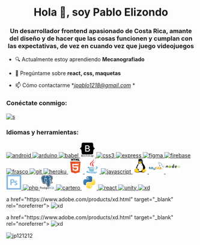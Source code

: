 <h1 align="center">Hola 👋, soy Pablo Elizondo</h1>
<h3 align="center">Un desarrollador frontend apasionado de Costa Rica, amante del diseño y de hacer que las cosas funcionen y cumplan con las expectativas, de vez en cuando vez que juego videojuegos</h3>

- 🔍 Actualmente estoy aprendiendo **Mecanografiado**

- 💬 Pregúntame sobre **react, css, maquetas**

- 📫 Cómo contactarme **jpablo1218@gmail.com* *

<h3 align="left">Conéctate conmigo:</h3>
<p align="left">
<a href="https://twitter.com/s" target="blank"><img align= "center" src="https://raw.githubusercontent.com/rahuldkjain/github-profile-readme-generator/master/src/images/icons/Social/twitter.svg" alt="s" height="30"width="40" /></a>
</p>

<h3 align="left">Idiomas y herramientas:</h3>
<p align="left"> <a href="https://developer.android.com" target="_blank" rel="noreferrer"> <img src="https://raw.githubusercontent.com/devicons /devicon/master/icons/android/android-original-wordmark.svg" alt="android" width="40" height="40"/> </a> <a href="https://www.arduino .cc/" target="_blank" rel="noreferrer"> <img src="https://cdn.worldvectorlogo.com/logos/arduino-1.svg" alt="arduino" width="40" height= "40"/> </a> <a href="https://babeljs.io/" target="_blank" rel="noreferrer"> <img src="https://www.vectorlogo.zone/logos/babeljs/babeljs-icon.svg" alt="babel" width="40" height="40"/> </a> <a href="https://getbootstrap.com" target="_blank " rel="noreferrer"> <img src="https://raw.githubusercontent.com/devicons/devicon/master/icons/bootstrap/bootstrap-plain-wordmark.svg" alt="bootstrap" width="40" height="40"/> </a> <a href="https://www.w3schools.com/css/" target="_blank" rel="noreferrer"> <img src="https://raw .githubusercontent.com/devicons/devicon/master/icons/css3/css3-original-wordmark.svg" alt="css3" width="40" height="40"/> </a> <a href="https://expressjs.com" target="_blank" rel="noreferrer"> <img src="https://raw.githubusercontent.com/devicons/devicon/master/icons/express/express- original-wordmark.svg" alt="express" width="40" height="40"/> </a> <a href="https://www.figma.com/" target="_blank" rel= "noreferrer"> <img src="https://www.vectorlogo.zone/logos/figma/figma-icon.svg" alt="figma" width="40" height="40"/> </a> <a href="https://firebase.google.com/" target="_blank" rel="noreferrer"> <img src="https://www.vectorlogo.zone/logos/firebase/firebase-icon. SVG" alt="firebase" width="40" height="40"/> </a> <a href="https://flask.palletsprojects.com/" target="_blank" rel="noreferrer"> <img src=" https://www.vectorlogo.zone/logos/pocoo_flask/pocoo_flask-icon.svg" alt="frasco" width="40" height="40"/> </a> <a href="https:// git-scm.com/" target="_blank" rel="noreferrer"> <img src="https://www.vectorlogo.zone/logos/git-scm/git-scm-icon.svg" alt=" git" width="40" height="40"/> </a> <a href="https://heroku.com" target="_blank" rel="noreferrer"> <img src="https://www.vectorlogo.zone/logos/heroku/heroku-icon.svg" alt="heroku" width="40" height="40"/> </a> <a href="https://www. w3.org/html/" target="_blank" rel="noreferrer"> <img src="https://raw.githubusercontent.com/devicons/devicon/master/icons/html5/html5-original-wordmark.svg " alt="html5" width="40" height="40"/> </a> <a href="https://www.java.com" target="_blank" rel="noreferrer"> <img src="https://raw.githubusercontent.com/devicons/devicon/master/icons/java/java-original.svg" alt="java" width="40" height="40"/> </a> <a href="https://developer.mozilla.org/en-US/docs/Web/JavaScript" target="_blank" rel="noreferrer"> <img src="https://raw.githubusercontent.com/devicons/devicon/master/ iconos/javascript/javascript-original.svg" alt="javascript" width="40" height="40"/> </a> <a href="https://www.linux.org/" target=" _blank" rel="noreferrer"> <img src="https://raw.githubusercontent.com/devicons/devicon/master/icons/linux/linux-original.svg" alt="linux" width="40" height ="40"/> </a> <a href="https://www.mysql.com/" target="_blank" rel="noreferrer"> <img src="https://raw.githubusercontent.com/devicons/devicon/master/icons/mysql/mysql-original-wordmark.svg" alt="mysql" width="40" height="40"/> </a> <a href="https:// nodejs.org" target="_blank" rel="noreferrer"> <img src="https://raw.githubusercontent.com/devicons/devicon/master/icons/nodejs/nodejs-original-wordmark.svg" alt= "nodejs" width="40" height="40"/> </a> <a href="https://www.photoshop.com/en" target="_blank" rel="noreferrer"> <img src ="https://raw.githubusercontent.com/devicons/devicon/master/icons/photoshop/photoshop-line.svg" alt="photoshop" width="40" height="40"/> </a><a href="https://www.php.net" target="_blank" rel="noreferrer"> <img src="https://raw.githubusercontent.com/devicons/devicon/master/icons/php /php-original.svg" alt="php" ancho="40" altura="40"/> </a> <a href="https://www.postgresql.org" target="_blank" rel= "noreferrer"> <img src="https://raw.githubusercontent.com/devicons/devicon/master/icons/postgresql/postgresql-original-wordmark.svg" alt="postgresql" width="40" height=" 40"/> </a> <a href="https://postman.com" target="_blank" rel="noreferrer"> <img src="https://www.vectorlogo.zone/logos/getpostman/getpostman-icon.svg" alt="cartero" width="40" height="40"/> </a> <a href="https://www.python.org" target= "_blank" rel="noreferrer"> <img src="https://raw.githubusercontent.com/devicons/devicon/master/icons/python/python-original.svg" alt="python" width="40" height="40"/> </a> <a href="https://reactjs.org/" target="_blank" rel="noreferrer"> <img src="https://raw.githubusercontent.com /devicons/devicon/master/icons/react/react-original-wordmark.svg" alt="react" width="40" height="40"/> </a> <a href="https://unity.com/" target="_blank" rel="noreferrer"> <img src="https://www.vectorlogo.zone/logos/unity3d/unity3d-icon.svg" alt="unity" width= "40" height="40"/> </a> <a href="https://www.adobe.com/products/xd.html" target="_blank" rel="noreferrer"> <img src= "https://cdn.worldvectorlogo.com/logos/adobe-xd.svg" alt="xd" ancho="40" alto="40"/> </a> </p>a href="https://www.adobe.com/products/xd.html" target="_blank" rel="noreferrer"> <img src="https://cdn.worldvectorlogo.com/logos/adobe- xd.svg" alt="xd" ancho="40" alto="40"/> </a> </p>a href="https://www.adobe.com/products/xd.html" target="_blank" rel="noreferrer"> <img src="https://cdn.worldvectorlogo.com/logos/adobe- xd.svg" alt="xd" ancho="40" alto="40"/> </a> </p>

<p> <img align="center" src="https://github-readme-stats.vercel.app/api?username=jp121212&show_icons=true&locale=en" alt="jp121212" /></p>

